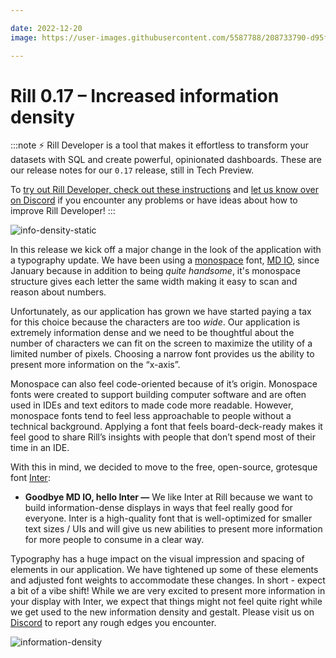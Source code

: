 ```yaml
---

date: 2022-12-20
image: https://user-images.githubusercontent.com/5587788/208733790-d95f67c5-3f1e-4583-91f9-d8de64e3f0b8.png

---
```


# Rill 0.17 – Increased information density

:::note
⚡ Rill Developer is a tool that makes it effortless to transform your datasets with SQL and create powerful, opinionated dashboards. These are our release notes for our `0.17` release, still in Tech Preview.

To [try out Rill Developer, check out these instructions](/home/install) and [let us know over on Discord](https://discord.gg/TatjVY32) if you encounter any problems or have ideas about how to improve Rill Developer!
:::

![info-density-static](../static/img/info-density-static.png)


In this release we kick off a major change in the look of the application with a typography update. We have been using a [monospace](https://en.wikipedia.org/wiki/Monospaced_font) font, [MD IO](https://www.futurefonts.xyz/mass-driver/io), since January because in addition to being *quite handsome*, it's monospace structure gives each letter the same width making it easy to scan and reason about numbers. 

Unfortunately, as our application has grown we have started paying a tax for this choice because the characters are too *wide*. Our application is extremely information dense and we need to be thoughtful about the number of characters we can fit on the screen to maximize the utility of a limited number of pixels. Choosing a narrow font provides us the ability to present more information on the “x-axis”. 

Monospace can also feel code-oriented because of it’s origin. Monospace fonts were created to support building computer software and are often used in IDEs and text editors to made code more readable. However, monospace fonts tend to feel less approachable to people without a technical background. Applying a font that feels board-deck-ready makes it feel good to share Rill’s insights with people that don’t spend most of their time in an IDE.

With this in mind, we decided to move to the free, open-source, grotesque font [Inter](https://fonts.google.com/specimen/Inter):

- **Goodbye MD IO, hello Inter —** We like Inter at Rill because we want to build information-dense displays in ways that feel really good for everyone. Inter is a high-quality font that is well-optimized for smaller text sizes / UIs and will give us new abilities to present more information for more people to consume in a clear way.

Typography has a huge impact on the visual impression and spacing of elements in our application. We have tightened up some of these elements and adjusted font weights to accommodate these changes. In short - expect a bit of a vibe shift! While we are very excited to present more information in your display with Inter, we expect that things might not feel quite right while we get used to the new information density and gestalt. Please visit us on [Discord](https://discord.gg/TatjVY32) to report any rough edges you encounter. 


![information-density](https://user-images.githubusercontent.com/5587788/208734649-dfb1d4ea-4d0f-49fb-9ee9-c87569049763.gif "783010584")
